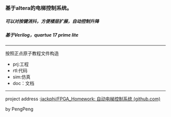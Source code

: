 ### 基于altera的电梯控制系统。

##### 可以对按键消抖，方便楼层扩展，自动控制升降

##### 基于Verilog，quartue 17 prime lite




---

按照正点原子教程文件构造

- prj:工程
- rtl:代码
- sim:仿真
- doc：文档


---

project address :[jackphj/FPGA_Homework: 自动电梯控制系统 (github.com)](https://github.com/jackphj/FPGA_Homework)

by PengPeng

